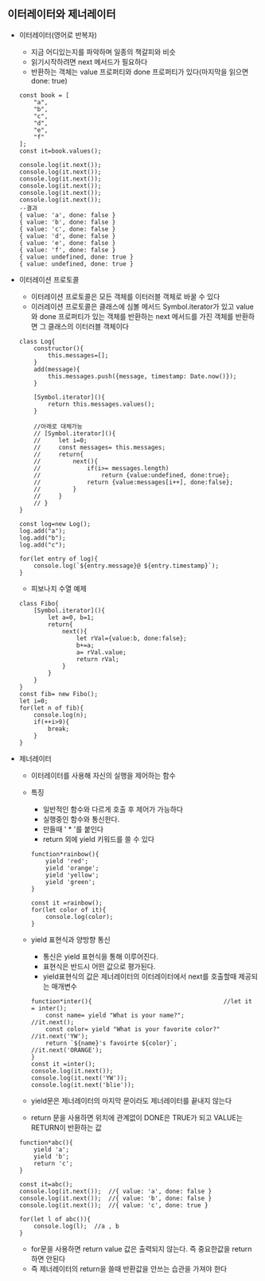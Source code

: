 ## 이터레이터와 제너레이터 
* 이터레이터(영어로 반복자)
    * 지금 어디있는지를 파악하며 일종의 책갈피와 비슷
    * 읽기시작하려면 next 메서드가 필요하다
    * 반환하는 객체는 value 프로퍼티와 done 프로퍼티가 있다(마지막을 읽으면 done: true) 
    ~~~
    const book = [
        "a",
        "b",
        "c",
        "d",
        "e",
        "f"
    ];
    const it=book.values();
    
    console.log(it.next());
    console.log(it.next());
    console.log(it.next());
    console.log(it.next());
    console.log(it.next());
    console.log(it.next());
    --결과
    { value: 'a', done: false }
    { value: 'b', done: false }
    { value: 'c', done: false }
    { value: 'd', done: false }
    { value: 'e', done: false }
    { value: 'f', done: false }
    { value: undefined, done: true }
    { value: undefined, done: true }
    ~~~

* 이터레이션 프로토콜
    * 이터레이션 프로토콜은 모든 객체를 이터러블 객체로 바꿀 수 있다
    * 이러레이션 프로토콜은 클래스에 심볼 메서드 Symbol.iterator가 있고 value와 done 프로퍼티가
    있는 객체를 반환하는 next 메서드를 가진 객체를 반환하면 그 클래스의 이터러블 객체이다
 
     ~~~
     class Log{
         constructor(){
             this.messages=[];
         }
         add(message){
             this.messages.push({message, timestamp: Date.now()});
         }
     
         [Symbol.iterator](){
             return this.messages.values();
         }
         
         //아래로 대체가능
         // [Symbol.iterator](){
         //     let i=0;
         //     const messages= this.messages;
         //     return{
         //         next(){
         //             if(i>= messages.length)
         //                 return {value:undefined, done:true};
         //             return {value:messages[i++], done:false};
         //         }
         //     }
         // }         
     }
     
     const log=new Log();
     log.add("a");
     log.add("b");
     log.add("c");
     
     for(let entry of log){
         console.log(`${entry.message}@ ${entry.timestamp}`);
     }
     ~~~
    * 피보나치 수열 예제
    
    ~~~
    class Fibo{
        [Symbol.iterator](){
            let a=0, b=1;
            return{
                next(){
                    let rVal={value:b, done:false};
                    b+=a;
                    a= rVal.value;
                    return rVal;
                }
            }
        }
    }
    const fib= new Fibo();
    let i=0;
    for(let n of fib){
        console.log(n);
        if(++i>9){
            break;
        }
    }
    ~~~     
    
* 제너레이터 
    * 이터레이터를 사용해 자신의 실행을 제어하는 함수
    * 특징
        * 일반적인 함수와 다르게 호출 후 제어가 가능하다
        * 실행중인 함수와 통신한다.
        * 만들때  ' *  '를 붙인다
        * return 외에 yield 키워드를 쓸 수 있다
        ~~~
        function*rainbow(){
            yield 'red';
            yield 'orange';
            yield 'yellow';
            yield 'green';
        }
        
        const it =rainbow();
        for(let color of it){
            console.log(color);
        }
        ~~~
    
    * yield 표현식과 양방향 통신
        * 통신은 yield 표현식을 통해 이루어진다.
        * 표현식은 반드시 어떤 값으로 평가된다.
        * yield표현식의 값은 제너레이터의 이터레이터에서 next를 호출할때 제공되는 매개변수
        ~~~
        function*inter(){                                     //let it = inter();
            const name= yield "What is your name?";           //it.next();
            const color= yield "What is your favorite color?" //it.next('YW');
            return `${name}'s favoirte ${color}`;             //it.next('ORANGE');
        }
        const it =inter();
        console.log(it.next());
        console.log(it.next('YW'));
        console.log(it.next('blie'));
        ~~~
        
    * yield문은 제너레이터의 마지막 문이라도 제너레이터를 끝내지 않는다
    * return 문을 사용하면 위치에 관계없이 DONE은 TRUE가 되고 VALUE는 RETURN이 반환하는 값
     ~~~
     function*abc(){
         yield 'a';
         yield 'b';
         return 'c';
     }
     
     const it=abc();
     console.log(it.next());  //{ value: 'a', done: false }
     console.log(it.next());  //{ value: 'b', done: false }
     console.log(it.next());  //{ value: 'c', done: true }
     
     for(let l of abc()){
         console.log(l);  //a , b 
     }
     ~~~
     * for문을 사용하면 return value 값은 출력되지 않는다. 즉 중요한값을 return 하면 안된다
     * 즉 제너레이터의 return을 쓸때 반환값을 안쓰는 습관을 가져야 한다